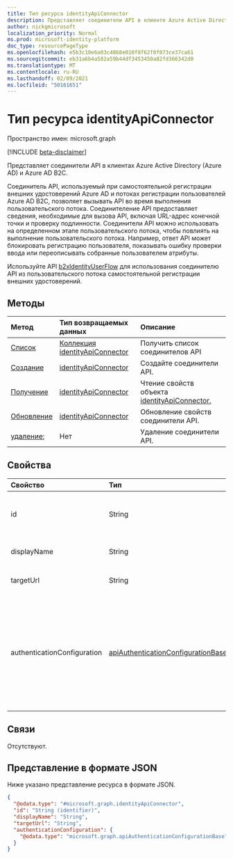 ```yaml
---
title: Тип ресурса identityApiConnector
description: Представляет соединители API в клиенте Azure Active Directory.
author: nickgmicrosoft
localization_priority: Normal
ms.prod: microsoft-identity-platform
doc_type: resourcePageType
ms.openlocfilehash: e5b3c10e6a03c4868e010f8f62f0f073ce37ca61
ms.sourcegitcommit: eb31a6b4a582a59b44df3453450a82fd366342d0
ms.translationtype: MT
ms.contentlocale: ru-RU
ms.lasthandoff: 02/09/2021
ms.locfileid: "50161651"
---
```

# <a name="identityapiconnector-resource-type"></a>Тип ресурса identityApiConnector

Пространство имен: microsoft.graph

[!INCLUDE [beta-disclaimer](../../includes/beta-disclaimer.md)]

Представляет соединители API в клиентах Azure Active Directory (Azure AD) и Azure AD B2C.

Соединитель API, используемый при самостоятельной регистрации внешних удостоверений Azure AD и потоках регистрации пользователей Azure AD B2C, позволяет вызывать API во время выполнения пользовательского потока. Соединителение API предоставляет сведения, необходимые для вызова API, включая URL-адрес конечной точки и проверку подлинности. Соединители API можно использовать на определенном этапе пользовательского потока, чтобы повлиять на выполнение пользовательского потока. Например, ответ API может блокировать регистрацию пользователя, показывать ошибку проверки ввода или переописывать собранные пользователем атрибуты.

Используйте API [b2xIdentityUserFlow](b2xidentityuserflow.md) для использования соединителю API из пользовательского потока самостоятельной регистрации внешних удостоверений.

## <a name="methods"></a>Методы

|Метод|Тип возвращаемых данных|Описание|
|:---|:---|:---|
|[Список](../api/identityapiconnector-list.md)|[Коллекция identityApiConnector](identityapiconnector.md)| Получить список соединителов API|
|[Создание](../api/identityapiconnector-create.md)|[identityApiConnector](identityapiconnector.md)|Создайте соединители API. |
|[Получение](../api/identityapiconnector-get.md)|[identityApiConnector](identityapiconnector.md)|Чтение свойств объекта [identityApiConnector.](../resources/identityapiconnector.md)|
|[Обновление](../api/identityapiconnector-update.md)|[identityApiConnector](identityapiconnector.md)|Обновление свойств соединители API.|
|[удаление](../api/identityapiconnector-delete.md);|Нет|Удаление соединители API.|

## <a name="properties"></a>Свойства

|Свойство|Тип|Описание|
|:---|:---|:---|
|id|String|Случайным образом созданный ИД соединителю API. |
|displayName|String| Имя соединители API. |
|targetUrl|String| URL-адрес конечной точки API для вызова. |
|authenticationConfiguration|[apiAuthenticationConfigurationBase](../resources/apiauthenticationconfigurationbase.md)|Объект, который описывает сведения о конфигурации проверки подлинности для вызова API. В [настоящее время поддерживается](basicauthentication.md) только базовая проверка подлинности.|

## <a name="relationships"></a>Связи

Отсутствуют.

## <a name="json-representation"></a>Представление в формате JSON

Ниже указано представление ресурса в формате JSON.
<!-- {
  "blockType": "resource",
  "keyProperty": "id",
  "@odata.type": "microsoft.graph.identityApiConnector",
  "openType": false
}
-->

``` json
{
  "@odata.type": "#microsoft.graph.identityApiConnector",
  "id": "String (identifier)",
  "displayName": "String",
  "targetUrl": "String",
  "authenticationConfiguration": {
    "@odata.type": "microsoft.graph.apiAuthenticationConfigurationBase"
  }
}
```
